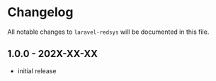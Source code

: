 # Changelog

All notable changes to `laravel-redsys` will be documented in this file.

## 1.0.0 - 202X-XX-XX

- initial release
